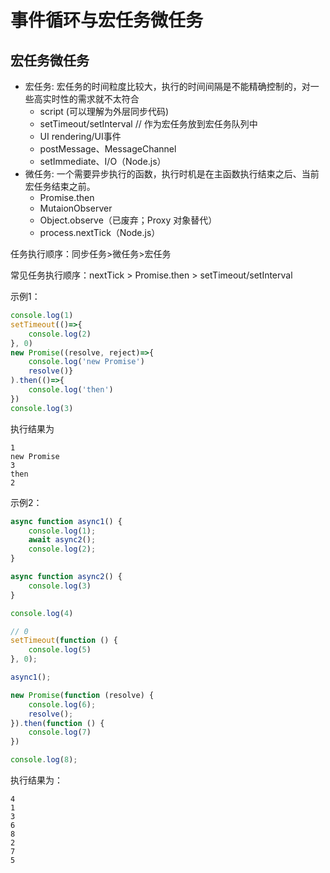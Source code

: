 # 事件循环与宏任务微任务

## 宏任务微任务

- 宏任务: 宏任务的时间粒度比较大，执行的时间间隔是不能精确控制的，对一些高实时性的需求就不太符合
  - script (可以理解为外层同步代码)
  - setTimeout/setInterval     // 作为宏任务放到宏任务队列中
  - UI rendering/UI事件
  - postMessage、MessageChannel
  - setImmediate、I/O（Node.js）
- 微任务: 一个需要异步执行的函数，执行时机是在主函数执行结束之后、当前宏任务结束之前。
  - Promise.then
  - MutaionObserver
  - Object.observe（已废弃；Proxy 对象替代）
  - process.nextTick（Node.js）

任务执行顺序：同步任务>微任务>宏任务

常见任务执行顺序：nextTick > Promise.then > setTimeout/setInterval

示例1：
```javascript
console.log(1)
setTimeout(()=>{
    console.log(2)
}, 0)
new Promise((resolve, reject)=>{
    console.log('new Promise')
    resolve()}
).then(()=>{
    console.log('then')
})
console.log(3)
```

执行结果为

```text
1
new Promise
3
then
2
```

示例2：

```javascript
async function async1() {
    console.log(1);
    await async2();  
    console.log(2);
}

async function async2() {
    console.log(3)
}

console.log(4)

// 0
setTimeout(function () {
    console.log(5)
}, 0);

async1();

new Promise(function (resolve) {
    console.log(6);
    resolve();
}).then(function () {
    console.log(7)
})

console.log(8);
```

执行结果为：

```text
4
1
3
6
8
2
7
5
```
